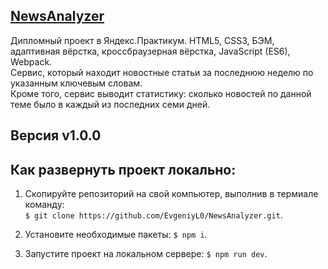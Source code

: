 ## [NewsAnalyzer](https://evgeniyl0.github.io/NewsAnalyzer/)  
Дипломный проект в Яндекс.Практикум. HTML5, CSS3, БЭМ, адаптивная вёрстка, кроссбраузерная вёрстка, JavaScript (ES6), Webpack.  
Сервис, который находит новостные статьи за последнюю неделю по указанным ключевым словам.  
Кроме того, сервис выводит статистику: сколько новостей по данной теме было в каждый из последних семи дней.  
  
## Версия v1.0.0 
  
## Как развернуть проект локально:  
1. Скопируйте репозиторий на свой компьютер, выполнив в термиале команду:  
`$ git clone https://github.com/EvgeniyL0/NewsAnalyzer.git`.  
  
2. Установите необходимые пакеты: `$ npm i`.  
  
3. Запустите проект на локальном сервере: `$ npm run dev`.
